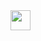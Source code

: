 

<img height="32" width="32" src="https://user-images.githubusercontent.com/105783276/235911226-99a74da1-f4ed-4daf-b85a-d9c0a883ff65.svg" />

<!--
**TyanVsharfe/TyanVsharfe** is a ✨ _special_ ✨ repository because its `README.md` (this file) appears on your GitHub profile.

Here are some i![Uploading spring.svg…]()
deas to get you started:

- 🔭 I’m currently working on ...
- 🌱 I’m currently learning ...
- 👯 I’m looking to collaborate on ...
- 🤔 I’m looking for help with ...
- 💬 Ask me about ...
- 📫 How to reach me: ...
- 😄 Pronouns: ...
- ⚡ Fun fact: ...
-->
